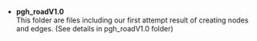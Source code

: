 - **pgh_roadV1.0** <br>
This folder are files including our first attempt result of creating nodes and edges. (See details in pgh_roadV1.0 folder)